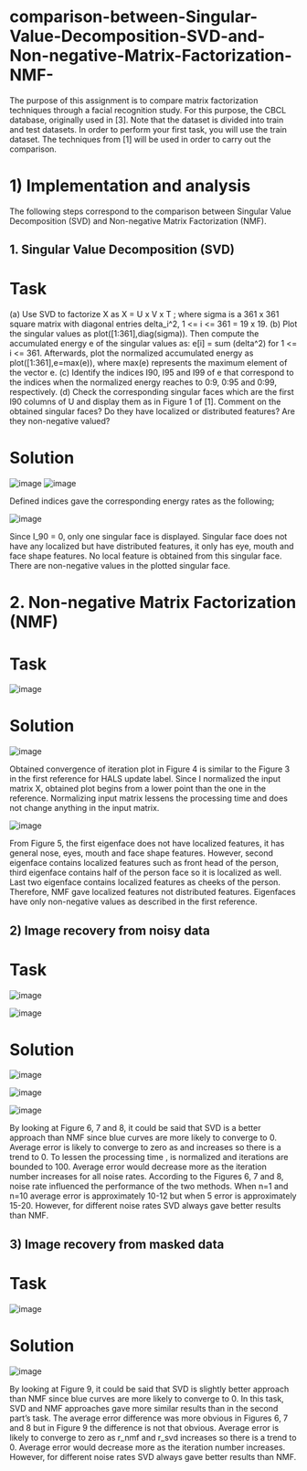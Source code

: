 # comparison-between-Singular-Value-Decomposition-SVD-and-Non-negative-Matrix-Factorization-NMF-
The purpose of this assignment is to compare matrix factorization techniques through a facial recognition study.
For this purpose, the CBCL database, originally used in [3]. Note that
the dataset is divided into train and test datasets. In order to perform your first task, you will use the train dataset. The
techniques from [1] will be used in order to carry out the comparison.

# 1) Implementation and analysis
The following steps correspond to the comparison between Singular Value Decomposition (SVD) and Non-negative
Matrix Factorization (NMF).
## 1. Singular Value Decomposition (SVD)
# Task
(a) Use SVD to factorize X as
X = U x V x T ;
where sigma is a 361 x 361 square matrix with diagonal entries delta_i^2, 1 <= i <= 361 = 19 x 19.
(b) Plot the singular values as plot([1:361],diag(sigma)). Then compute the accumulated energy e of the singular
values as: e[i] = sum (delta^2) for 1 <= i <= 361. Afterwards, plot the normalized accumulated energy as
plot([1:361],e=max(e)), where max(e) represents the maximum element of the vector e.
(c) Identify the indices I90, I95 and I99 of e that correspond to the indices when the normalized energy reaches
to 0:9, 0:95 and 0:99, respectively.
(d) Check the corresponding singular faces which are the first I90 columns of U and display them as in Figure
1 of [1]. Comment on the obtained singular faces? Do they have localized or distributed features? Are
they non-negative valued?

# Solution

![image](https://user-images.githubusercontent.com/36455629/123239990-94ddd800-d4e8-11eb-9021-ecd8d8f9b97e.png)
![image](https://user-images.githubusercontent.com/36455629/123240063-a4f5b780-d4e8-11eb-99d0-7db4b8e35ae0.png)

Defined indices gave the corresponding energy rates as the following;

![image](https://user-images.githubusercontent.com/36455629/123240262-d40c2900-d4e8-11eb-89f6-1294f140142f.png)

Since I_90 = 0, only one singular face is displayed. Singular face does not have any localized but have distributed features, it only has eye, mouth and face shape features. No local feature is obtained from this singular face. There are non-negative values in the plotted singular face.

# 2. Non-negative Matrix Factorization (NMF)
# Task

![image](https://user-images.githubusercontent.com/36455629/123241142-91971c00-d4e9-11eb-9b81-4ed0956831d9.png)

# Solution
![image](https://user-images.githubusercontent.com/36455629/123241215-9f4ca180-d4e9-11eb-843a-02054d50d523.png)

Obtained convergence of iteration plot in Figure 4 is similar to the Figure 3 in the first reference for HALS update label. Since I normalized the input matrix X, obtained plot begins from a lower point than the one in the reference. Normalizing input matrix lessens the processing time and does not change anything in the input matrix.

![image](https://user-images.githubusercontent.com/36455629/123241284-ad9abd80-d4e9-11eb-80d6-5c0a31388a4b.png)

From Figure 5, the first eigenface does not have localized features, it has general nose, eyes, mouth and face shape features. However, second eigenface contains localized features such as front head of the person, third eigenface contains half of the person face so it is localized as well. Last two eigenface contains localized features as cheeks of the person. Therefore, NMF gave localized features not distributed features. Eigenfaces have only non-negative values as described in the first reference.

## 2) Image recovery from noisy data
# Task
![image](https://user-images.githubusercontent.com/36455629/123241485-df138900-d4e9-11eb-98bf-eafcf9c4d0f4.png)

![image](https://user-images.githubusercontent.com/36455629/123241543-edfa3b80-d4e9-11eb-8e9b-c40764e75a07.png)

# Solution
![image](https://user-images.githubusercontent.com/36455629/123241609-f8b4d080-d4e9-11eb-9554-96be672d5dd6.png)

![image](https://user-images.githubusercontent.com/36455629/123241650-ffdbde80-d4e9-11eb-8538-c083a37c6f91.png)

![image](https://user-images.githubusercontent.com/36455629/123241684-066a5600-d4ea-11eb-88ea-4aa9b3a7fbdc.png)

By looking at Figure 6, 7 and 8, it could be said that SVD is a better approach than NMF since blue curves are more likely to converge to 0. Average error is likely to converge to zero as and increases so there is a trend to 0. To lessen the processing time , is normalized and iterations are bounded to 100. Average error would decrease more as the iteration number increases for all noise rates. According to the Figures 6, 7 and 8, noise rate influenced the performance of the two methods. When n=1 and n=10 average error is approximately 10-12 but when 5 error is approximately 15-20. However, for different noise rates SVD always gave better results than NMF.

## 3) Image recovery from masked data
# Task
![image](https://user-images.githubusercontent.com/36455629/123241910-36195e00-d4ea-11eb-93bb-786b7635d7d2.png)

# Solution
![image](https://user-images.githubusercontent.com/36455629/123241957-3f0a2f80-d4ea-11eb-9581-589567c17538.png)

By looking at Figure 9, it could be said that SVD is slightly better approach than NMF since blue curves are more likely to converge to 0. In this task, SVD and NMF approaches gave more similar results than in the second part’s task. The average error difference was more obvious in Figures 6, 7 and 8 but in Figure 9 the difference is not that obvious.
Average error is likely to converge to zero as r_nmf and r_svd increases so there is a trend to 0. Average error would decrease more as the iteration number increases. However, for different noise rates SVD always gave better results than NMF.

